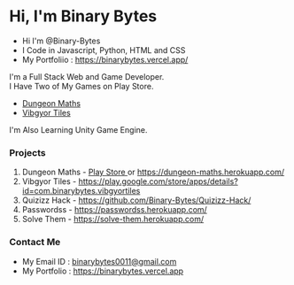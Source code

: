 # Hi, I'm Binary Bytes

- Hi I'm @Binary-Bytes
- I Code in Javascript, Python, HTML and CSS
- My Portfoliio : https://binarybytes.vercel.app/

I'm a Full Stack Web and Game Developer.<br />
I Have Two of My Games on Play Store.

- <a href="https://play.google.com/store/apps/details?id=com.binarybytes.dungeonmaths">Dungeon Maths</a>
- <a href="https://play.google.com/store/apps/details?id=com.binarybytes.vibgyortiles">Vibgyor Tiles</a>

I'm Also Learning Unity Game Engine.

### Projects

1. Dungeon Maths - <a href="https://play.google.com/store/apps/details?id=com.binarybytes.dungeonmaths">Play Store </a>or https://dungeon-maths.herokuapp.com/
2. Vibgyor Tiles - https://play.google.com/store/apps/details?id=com.binarybytes.vibgyortiles
3. Quizizz Hack - https://github.com/Binary-Bytes/Quizizz-Hack/
4. Passwordss - https://passwordss.herokuapp.com/
5. Solve Them - https://solve-them.herokuapp.com/

### Contact Me

- My Email ID : binarybytes0011@gmail.com
- My Portfolio : https://binarybytes.vercel.app
